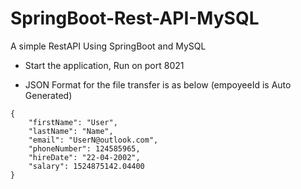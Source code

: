 # SpringBoot-Rest-API-MySQL
A simple RestAPI Using SpringBoot and MySQL

 - Start the application, Run on port 8021

 - JSON Format for the file transfer is as below (empoyeeId is Auto Generated)
```
{
    "firstName": "User",
    "lastName": "Name",
    "email": "UserN@outlook.com",
    "phoneNumber": 124585965,
    "hireDate": "22-04-2002",
    "salary": 1524875142.04400
}
```

